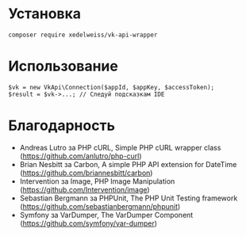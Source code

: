 # Установка

    composer require xedelweiss/vk-api-wrapper

# Использование

    $vk = new VkApi\Connection($appId, $appKey, $accessToken);
    $result = $vk->...; // Следуй подсказкам IDE

# Благодарность

- Andreas Lutro за PHP cURL, Simple PHP cURL wrapper class (https://github.com/anlutro/php-curl)
- Brian Nesbitt за Carbon, A simple PHP API extension for DateTime (https://github.com/briannesbitt/carbon)
- Intervention за Image, PHP Image Manipulation (https://github.com/Intervention/image)
- Sebastian Bergmann за PHPUnit, The PHP Unit Testing framework (https://github.com/sebastianbergmann/phpunit)
- Symfony за VarDumper, The VarDumper Component (https://github.com/symfony/var-dumper)
